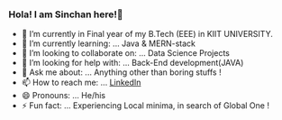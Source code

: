 ### Hola! I am Sinchan here!👋


- 🔭 I’m currently in Final year of my B.Tech (EEE) in KIIT UNIVERSITY.
- 🌱 I’m currently learning: ... Java & MERN-stack
- 👯 I’m looking to collaborate on: ... Data Science Projects
- 🤔 I’m looking for help with: ... Back-End development(JAVA)
- 💬 Ask me about: ... Anything other than boring stuffs !
- 📫 How to reach me: ... [LinkedIn](https://www.linkedin.com/in/sinchan-panda-aab615212/)
- 😄 Pronouns: ... He/his
- ⚡ Fun fact: ... Experiencing Local minima, in search of Global One !
